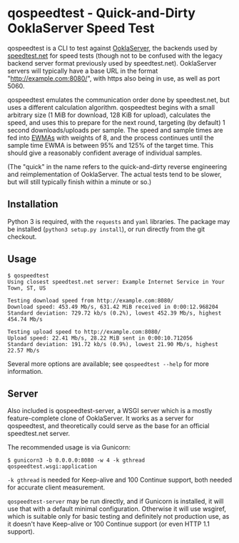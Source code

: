 # qospeedtest - Quick-and-Dirty OoklaServer Speed Test

qospeedtest is a CLI to test against [OoklaServer](https://support.ookla.com/hc/en-us/articles/234578528-OoklaServer-Installation-Linux-Unix), the backends used by [speedtest.net](https://speedtest.net/) for speed tests (though not to be confused with the legacy backend server format previously used by speedtest.net).  OoklaServer servers will typically have a base URL in the format "http://example.com:8080/", with https also being in use, as well as port 5060.

qospeedtest emulates the communication order done by speedtest.net, but uses a different calculation algorithm.  qospeedtest begins with a small arbitrary size (1 MiB for download, 128 KiB for upload), calculates the speed, and uses this to prepare for the next round, targeting (by default) 1 second downloads/uploads per sample.  The speed and sample times are fed into [EWMAs](https://en.wikipedia.org/wiki/Moving_average#Exponential_moving_average) with weights of 8, and the process continues until the sample time EWMA is between 95% and 125% of the target time.  This should give a reasonably confident average of individual samples.

(The "quick" in the name refers to the quick-and-dirty reverse engineering and reimplementation of OoklaServer.  The actual tests tend to be slower, but will still typically finish within a minute or so.)

## Installation

Python 3 is required, with the `requests` and `yaml` libraries.  The package may be installed (`python3 setup.py install`), or run directly from the git checkout.

## Usage

```
$ qospeedtest
Using closest speedtest.net server: Example Internet Service in Your Town, ST, US

Testing download speed from http://example.com:8080/
Download speed: 453.49 Mb/s, 631.42 MiB received in 0:00:12.968204
Standard deviation: 729.72 kb/s (0.2%), lowest 452.39 Mb/s, highest 454.74 Mb/s

Testing upload speed to http://example.com:8080/
Upload speed: 22.41 Mb/s, 28.22 MiB sent in 0:00:10.712056
Standard deviation: 191.72 kb/s (0.9%), lowest 21.90 Mb/s, highest 22.57 Mb/s
```

Several more options are available; see `qospeedtest --help` for more information.

## Server

Also included is qospeedtest-server, a WSGI server which is a mostly feature-complete clone of OoklaServer.  It works as a server for qospeedtest, and theoretically could serve as the base for an official speedtest.net server.

The recommended usage is via Gunicorn:

```
$ gunicorn3 -b 0.0.0.0:8080 -w 4 -k gthread qospeedtest.wsgi:application
```

`-k gthread` is needed for Keep-alive and 100 Continue support, both needed for accurate client measurement.

`qospeedtest-server` may be run directly, and if Gunicorn is installed, it will use that with a default minimal configuration.  Otherwise it will use wsgiref, which is suitable only for basic testing and definitely not production use, as it doesn't have Keep-alive or 100 Continue support (or even HTTP 1.1 support).
